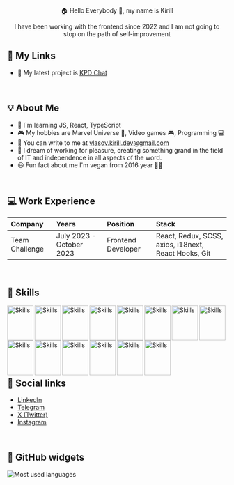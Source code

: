 
<p align="center"> 🏠 Hello Everybody 📡, my name is Kirill</p>
 <p align="center">I have been working with the frontend since 2022 and I am not going to stop on the path of self-improvement</p>


## 📲 My Links

- 🎨 My latest project is [KPD Chat](https://kpdchat.github.io/kpdchat/)

<br>

## 💡 About Me

- 📖 I`m learning JS, React, TypeScript
- 🎮 My hobbies are Marvel Universe 💫, Video games 🎮, Programming 💻
- 💌 You can write to me at vlasov.kirill.dev@gmail.com
- 🌈 I dream of working for pleasure, creating something grand in the field of IT and independence in all aspects of the word.
- 😃 Fun fact about me I'm vegan from 2016 year 👀🌱

<br>

## 💻 Work Experience
| Company | Years | Position | Stack |
| :------------ | :----------- | :----------- | :----------- |
| Team Challenge | July 2023 - October 2023 | Frontend Developer | React, Redux, SCSS, axios, i18next, React Hooks, Git |

<br>

## 🔨 Skills

<img src="https://cdn.jsdelivr.net/gh/devicons/devicon/icons/html5/html5-original.svg" alt="Skills" align="left" width="60" height="80"/>  
<img src="https://cdn.jsdelivr.net/gh/devicons/devicon/icons/css3/css3-original.svg" alt="Skills" align="left" width="60" height="80"/>  
<img src="https://cdn.jsdelivr.net/gh/devicons/devicon/icons/javascript/javascript-original.svg" alt="Skills" align="left" width="60" height="80"/>  
<img src="https://cdn.jsdelivr.net/gh/devicons/devicon/icons/sass/sass-original.svg" alt="Skills" align="left" width="60" height="80"/>  
<img src="https://cdn.jsdelivr.net/gh/devicons/devicon/icons/git/git-original.svg" alt="Skills" align="left" width="60" height="80"/>  
<img src="https://cdn.jsdelivr.net/gh/devicons/devicon/icons/react/react-original.svg" alt="Skills" align="left" width="60" height="80"/> 
<img src="https://cdn.jsdelivr.net/gh/devicons/devicon/icons/redux/redux-original.svg" alt="Skills" align="left" width="60" height="80"/> 
<img src="https://cdn.jsdelivr.net/gh/devicons/devicon/icons/github/github-original.svg" alt="Skills" align="left" width="60" height="80"/>  
<img src="https://cdn.jsdelivr.net/gh/devicons/devicon/icons/jetbrains/jetbrains-original.svg" alt="Skills" align="left" width="60" height="80"/>  
<img src="https://cdn.jsdelivr.net/gh/devicons/devicon/icons/webstorm/webstorm-original.svg" alt="Skills" align="left" width="60" height="80"/>  
<img src="https://cdn.jsdelivr.net/gh/devicons/devicon/icons/jira/jira-original.svg" alt="Skills" align="left" width="60" height="80"/>  
<img src="https://cdn.jsdelivr.net/gh/devicons/devicon/icons/confluence/confluence-original.svg" alt="Skills" align="left" width="60" height="80"/>  
<img src="https://cdn.jsdelivr.net/gh/devicons/devicon/icons/trello/trello-plain.svg" alt="Skills" align="left" width="60" height="80"/>  
<img src="https://cdn.jsdelivr.net/gh/devicons/devicon/icons/slack/slack-original.svg" alt="Skills" align="left" width="60" height="80"/>  

<br><br><br><br><br><br><br><br>

## 📰 Social links
 - [LinkedIn](https://www.linkedin.com/in/vlaskiri/)
 - [Telegram](https://t.me/vlaskiri)
 - [X (Twitter)](https://twitter.com/vlaskiril)
 - [Instagram](https://www.instagram.com/vlaskiri/)

<br>

## 👾 GitHub widgets
 <img src="https://github-readme-stats.vercel.app/api/top-langs?username=vlaskiri&show_icons=true&locale=en&layout=compact" alt="Most used languages"/>
